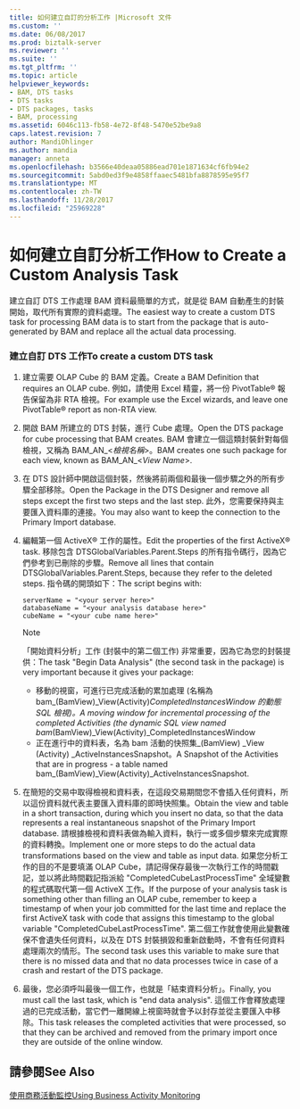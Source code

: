 ```yaml
---
title: 如何建立自訂的分析工作 |Microsoft 文件
ms.custom: ''
ms.date: 06/08/2017
ms.prod: biztalk-server
ms.reviewer: ''
ms.suite: ''
ms.tgt_pltfrm: ''
ms.topic: article
helpviewer_keywords:
- BAM, DTS tasks
- DTS tasks
- DTS packages, tasks
- BAM, processing
ms.assetid: 6046c113-fb58-4e72-8f48-5470e52be9a8
caps.latest.revision: 7
author: MandiOhlinger
ms.author: mandia
manager: anneta
ms.openlocfilehash: b3566e40deaa05886ead701e1871634cf6fb94e2
ms.sourcegitcommit: 5abd0ed3f9e4858ffaaec5481bfa8878595e95f7
ms.translationtype: MT
ms.contentlocale: zh-TW
ms.lasthandoff: 11/28/2017
ms.locfileid: "25969228"
---
```

# <a name="how-to-create-a-custom-analysis-task"></a><span data-ttu-id="69ca3-102">如何建立自訂分析工作</span><span class="sxs-lookup"><span data-stu-id="69ca3-102">How to Create a Custom Analysis Task</span></span>
<span data-ttu-id="69ca3-103">建立自訂 DTS 工作處理 BAM 資料最簡單的方式，就是從 BAM 自動產生的封裝開始，取代所有實際的資料處理。</span><span class="sxs-lookup"><span data-stu-id="69ca3-103">The easiest way to create a custom DTS task for processing BAM data is to start from the package that is auto-generated by BAM and replace all the actual data processing.</span></span>  
  
### <a name="to-create-a-custom-dts-task"></a><span data-ttu-id="69ca3-104">建立自訂 DTS 工作</span><span class="sxs-lookup"><span data-stu-id="69ca3-104">To create a custom DTS task</span></span>  
  
1.  <span data-ttu-id="69ca3-105">建立需要 OLAP Cube 的 BAM 定義。</span><span class="sxs-lookup"><span data-stu-id="69ca3-105">Create a BAM Definition that requires an OLAP cube.</span></span> <span data-ttu-id="69ca3-106">例如，請使用 Excel 精靈，將一份 PivotTable® 報告保留為非 RTA 檢視。</span><span class="sxs-lookup"><span data-stu-id="69ca3-106">For example use the Excel wizards, and leave one PivotTable® report as non-RTA view.</span></span>  
  
2.  <span data-ttu-id="69ca3-107">開啟 BAM 所建立的 DTS 封裝，進行 Cube 處理。</span><span class="sxs-lookup"><span data-stu-id="69ca3-107">Open the DTS package for cube processing that BAM creates.</span></span> <span data-ttu-id="69ca3-108">BAM 會建立一個這類封裝針對每個檢視，又稱為 BAM_AN_\<*檢視名稱*\>。</span><span class="sxs-lookup"><span data-stu-id="69ca3-108">BAM creates one such package for each view, known as BAM_AN_\<*View Name*\>.</span></span>  
  
3.  <span data-ttu-id="69ca3-109">在 DTS 設計師中開啟這個封裝，然後將前兩個和最後一個步驟之外的所有步驟全部移除。</span><span class="sxs-lookup"><span data-stu-id="69ca3-109">Open the Package in the DTS Designer and remove all steps except the first two steps and the last step.</span></span> <span data-ttu-id="69ca3-110">此外，您需要保持與主要匯入資料庫的連接。</span><span class="sxs-lookup"><span data-stu-id="69ca3-110">You may also want to keep the connection to the Primary Import database.</span></span>  
  
4.  <span data-ttu-id="69ca3-111">編輯第一個 ActiveX® 工作的屬性。</span><span class="sxs-lookup"><span data-stu-id="69ca3-111">Edit the properties of the first ActiveX® task.</span></span> <span data-ttu-id="69ca3-112">移除包含 DTSGlobalVariables.Parent.Steps 的所有指令碼行，因為它們參考到已刪除的步驟。</span><span class="sxs-lookup"><span data-stu-id="69ca3-112">Remove all lines that contain DTSGlobalVariables.Parent.Steps, because they refer to the deleted steps.</span></span> <span data-ttu-id="69ca3-113">指令碼的開頭如下：</span><span class="sxs-lookup"><span data-stu-id="69ca3-113">The script begins with:</span></span>  
  
    ```  
    serverName = "<your server here>"   
    databaseName = "<your analysis database here>"  
    cubeName = "<your cube name here>"  
    ```  
  
    > [!NOTE]
    >  <span data-ttu-id="69ca3-114">「開始資料分析」工作 (封裝中的第二個工作) 非常重要，因為它為您的封裝提供：</span><span class="sxs-lookup"><span data-stu-id="69ca3-114">The task "Begin Data Analysis" (the second task in the package) is very important because it gives your package:</span></span>  
    >   
    >  -   <span data-ttu-id="69ca3-115">移動的視窗，可進行已完成活動的累加處理 (名稱為 bam_(BamView)_View(Activity)_CompletedInstancesWindow 的動態 SQL 檢視)。</span><span class="sxs-lookup"><span data-stu-id="69ca3-115">A moving window for incremental processing of the completed Activities (the dynamic SQL view named  bam_(BamView)_View(Activity)_CompletedInstancesWindow</span></span>  
    > -   <span data-ttu-id="69ca3-116">正在進行中的資料表，名為 bam 活動的快照集\_(BamView) _View (Activity) _ActiveInstancesSnapshot。</span><span class="sxs-lookup"><span data-stu-id="69ca3-116">A Snapshot of the Activities that are in progress - a table named  bam\_(BamView)_View(Activity)_ActiveInstancesSnapshot.</span></span>  
  
5.  <span data-ttu-id="69ca3-117">在簡短的交易中取得檢視和資料表，在這段交易期間您不會插入任何資料，所以這份資料就代表主要匯入資料庫的即時快照集。</span><span class="sxs-lookup"><span data-stu-id="69ca3-117">Obtain the view and table in a short transaction, during which you insert no data, so that the data represents a real instantaneous snapshot of the Primary Import database.</span></span> <span data-ttu-id="69ca3-118">請根據檢視和資料表做為輸入資料，執行一或多個步驟來完成實際的資料轉換。</span><span class="sxs-lookup"><span data-stu-id="69ca3-118">Implement one or more steps to do the actual data transformations based on the view and table as input data.</span></span> <span data-ttu-id="69ca3-119">如果您分析工作的目的不是要填滿 OLAP Cube，請記得保存最後一次執行工作的時間戳記，並以將此時間戳記指派給 "CompletedCubeLastProcessTime" 全域變數的程式碼取代第一個 ActiveX 工作。</span><span class="sxs-lookup"><span data-stu-id="69ca3-119">If the purpose of your analysis task is something other than filling an OLAP cube, remember to keep a timestamp of when your job committed for the last time and replace the first ActiveX task with code that assigns this timestamp to the global variable "CompletedCubeLastProcessTime".</span></span> <span data-ttu-id="69ca3-120">第二個工作就會使用此變數確保不會遺失任何資料，以及在 DTS 封裝損毀和重新啟動時，不會有任何資料處理兩次的情形。</span><span class="sxs-lookup"><span data-stu-id="69ca3-120">The second task uses this variable to make sure that there is no missed data and that no data processes twice in case of a crash and restart of the DTS package.</span></span>  
  
6.  <span data-ttu-id="69ca3-121">最後，您必須呼叫最後一個工作，也就是「結束資料分析」。</span><span class="sxs-lookup"><span data-stu-id="69ca3-121">Finally, you must call the last task, which is "end data analysis".</span></span> <span data-ttu-id="69ca3-122">這個工作會釋放處理過的已完成活動，當它們一離開線上視窗時就會予以封存並從主要匯入中移除。</span><span class="sxs-lookup"><span data-stu-id="69ca3-122">This task releases the completed activities that were processed, so that they can be archived and removed from the primary import once they are outside of the online window.</span></span>  
  
## <a name="see-also"></a><span data-ttu-id="69ca3-123">請參閱</span><span class="sxs-lookup"><span data-stu-id="69ca3-123">See Also</span></span>  
 [<span data-ttu-id="69ca3-124">使用商務活動監控</span><span class="sxs-lookup"><span data-stu-id="69ca3-124">Using Business Activity Monitoring</span></span>](../core/using-business-activity-monitoring.md)